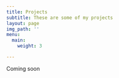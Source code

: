 ```yaml
---
title: Projects
subtitle: These are some of my projects
layout: page
img_path: ''
menu:
  main:
    weight: 3

---
```

Coming soon